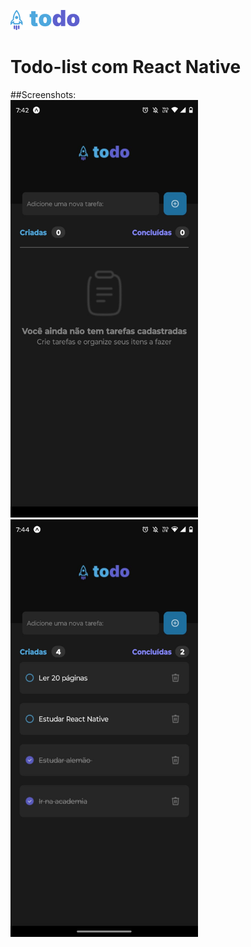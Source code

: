 ![Minha Imagem](assets/Logo.png)
# Todo-list com React Native

##Screenshots:
<br>
<img src="assets/screenshot1.jpeg" alt="Minha Imagem" width="300">
<img src="assets/screenshot2.jpeg" alt="Minha Imagem" width="300">



